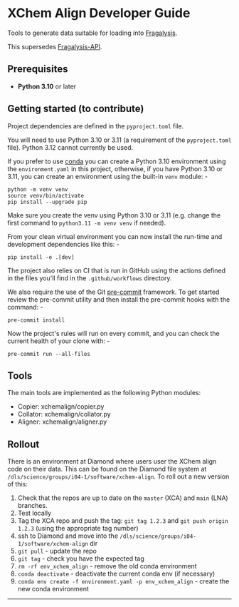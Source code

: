 # XChem Align Developer Guide

Tools to generate data suitable for loading into [Fragalysis](https://fragalysis.diamond.ac.uk/).

This supersedes [Fragalysis-API](https://github.com/xchem/fragalysis-api).

## Prerequisites

* **Python 3.10** or later

## Getting started (to contribute)

Project dependencies are defined in the `pyproject.toml` file.

You will need to use Python 3.10 or 3.11 (a requirement of the `pyproject.toml` file).
Python 3.12 cannot currently be used.

If you prefer to use [conda] you can create a Python 3.10 environment using the
`environment.yaml` in this project, otherwise, if you have Python 3.10 or 3.11,
you can create an environment using the built-in `venv` module: -

    python -m venv venv
    source venv/bin/activate
    pip install --upgrade pip

Make sure you create the venv using Python 3.10 or 3.11 (e.g. change the first command to `python3.11 -m venv venv`
if needed).

From your clean virtual environment you can now install the run-time and development
dependencies like this: -

    pip install -e .[dev]

The project also relies on CI that is run in GitHub using the actions defined
in the files you'll find in the `.github/workflows` directory.

We also require the use of the Git [pre-commit] framework.
To get started review the pre-commit utility and then install
the pre-commit hooks with the command: -

    pre-commit install

Now the project's rules will run on every commit, and you can check the
current health of your clone with: -

    pre-commit run --all-files

## Tools

The main tools are implemented as the following Python modules:

- Copier: xchemalign/copier.py
- Collator: xchemalign/collator.py
- Aligner: xchemalign/aligner.py

## Rollout

There is an environment at Diamond where users user the XChem align code on their data.
This can be found on the Diamond file system at `/dls/science/groups/i04-1/software/xchem-align`.
To roll out a new version of this:

1. Check that the repos are up to date on the `master` (XCA) and `main` (LNA) branches.
2. Test locally
3. Tag the XCA repo and push the tag: `git tag 1.2.3` and `git push origin 1.2.3` (using the appropriate tag number)
4. ssh to Diamond and move into the `/dls/science/groups/i04-1/software/xchem-align` dir
5. `git pull` - update the repo
6. `git tag` - check you have the expected tag
7. `rm -rf env_xchem_align` - remove the old conda environment
8. `conda deactivate` - deactivate the current conda env (if necessary)
9. `conda env create -f environment.yaml -p env_xchem_align` - create the new conda environment

---

[conda]: https://docs.conda.io/en/latest/
[pre-commit]: https://pre-commit.com
